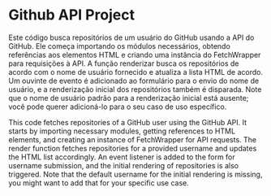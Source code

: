 # Github API Project

Este código busca repositórios de um usuário do GitHub usando a API do GitHub. Ele começa importando os módulos necessários, obtendo referências aos elementos HTML e criando uma instância do FetchWrapper para requisições à API. A função renderizar busca os repositórios de acordo com o nome de usuário fornecido e atualiza a lista HTML de acordo. Um ouvinte de evento é adicionado ao formulário para o envio do nome de usuário, e a renderização inicial dos repositórios também é disparada. Note que o nome de usuário padrão para a renderização inicial está ausente; você pode querer adicioná-lo para o seu caso de uso específico.

This code fetches repositories of a GitHub user using the GitHub API. It starts by importing necessary modules, getting references to HTML elements, and creating an instance of FetchWrapper for API requests. The render function fetches repositories for a provided username and updates the HTML list accordingly. An event listener is added to the form for username submission, and the initial rendering of repositories is also triggered. Note that the default username for the initial rendering is missing, you might want to add that for your specific use case.
